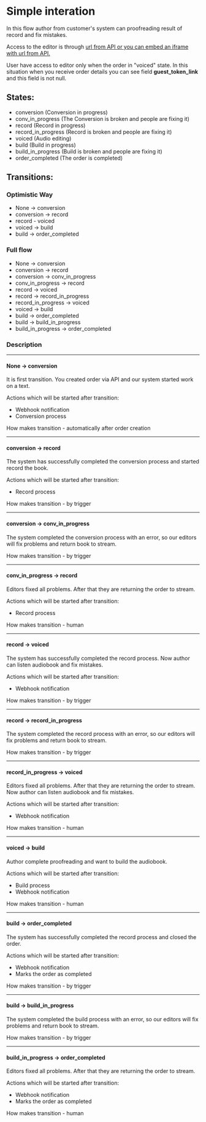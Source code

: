 # Simple interation

In this flow author from customer's system can proofreading result of record and fix mistakes.


Access to the editor is through [url from API or you can embed an iframe with url from API.](https://github.com/speechki-book/speechki-open-api/blob/master/hermes/index.md#embedded)


User have access to editor only when the order in "voiced" state. In this situation when you receive order details you can see field **guest_token_link** and this field is not null.


## States:
- conversion (Conversion in progress)
- conv_in_progress (The Conversion is broken and people are fixing it)
- record (Record in progress)
- record_in_progress (Record is broken and people are fixing it)
- voiced (Audio editing)
- build (Build in progress)
- build_in_progress (Build is broken and people are fixing it)
- order_completed (The order is completed)


## Transitions:


### Optimistic Way

- None -> conversion
- conversion -> record
- record - voiced
- voiced -> build
- build -> order_completed


### Full flow

- None -> conversion
- conversion -> record
- conversion -> conv_in_progress
- conv_in_progress -> record
- record -> voiced
- record -> record_in_progress
- record_in_progress -> voiced
- voiced -> build
- build -> order_completed
- build -> build_in_progress
- build_in_progress -> order_completed


### Description


---

#### None -> conversion

It is first transition. You created order via API and our system started work on a text.

Actions which will be started after transition:

- Webhook notification
- Conversion process


How makes transition - automatically after order creation


---


#### conversion -> record

The system has successfully completed the conversion process and started record the book.


Actions which will be started after transition:

- Record process


How makes transition - by trigger


---


#### conversion -> conv_in_progress

The system completed the conversion process with an error, so our editors will fix problems and return book to stream.


How makes transition - by trigger


---


#### conv_in_progress -> record

Editors fixed all problems. After that they are returning the order to stream.


Actions which will be started after transition:

- Record process


How makes transition - human


---


#### record -> voiced


The system has successfully completed the record process. Now author can listen audiobook and fix mistakes.


Actions which will be started after transition:

- Webhook notification


How makes transition - by trigger


---


#### record -> record_in_progress

The system completed the record process with an error, so our editors will fix problems and return book to stream.


How makes transition - by trigger


---


#### record_in_progress -> voiced

Editors fixed all problems. After that they are returning the order to stream. Now author can listen audiobook and fix mistakes.


Actions which will be started after transition:

- Webhook notification


How makes transition - human


---


#### voiced -> build

Author complete proofreading and want to build the audiobook.


Actions which will be started after transition:

- Build process
- Webhook notification


How makes transition - human


---


#### build -> order_completed

The system has successfully completed the record process and closed the order.


Actions which will be started after transition:

- Webhook notification
- Marks the order as completed


How makes transition - by trigger


---


#### build -> build_in_progress

The system completed the build process with an error, so our editors will fix problems and return book to stream.


How makes transition - by trigger


---


#### build_in_progress -> order_completed


Editors fixed all problems. After that they are returning the order to stream.


Actions which will be started after transition:

- Webhook notification
- Marks the order as completed


How makes transition - human
